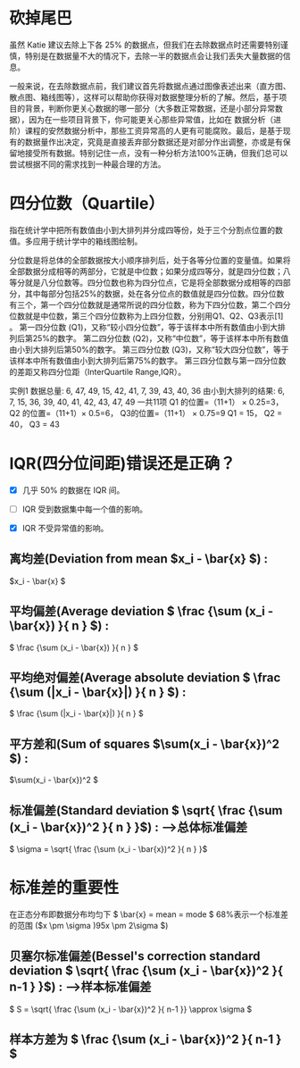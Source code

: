 

# 砍掉尾巴
虽然 Katie 建议去除上下各 25% 的数据点，但我们在去除数据点时还需要特别谨慎，特别是在数据量不大的情况下，去除一半的数据点会让我们丢失大量数据的信息。

一般来说，在去除数据点前，我们建议首先将数据点通过图像表述出来（直方图、散点图、箱线图等），这样可以帮助你获得对数据整理分析的了解。然后，基于项目的背景，判断你更关心数据的哪一部分（大多数正常数据，还是小部分异常数据），因为在一些项目背景下，你可能更关心那些异常值，比如在 数据分析（进阶）课程的安然数据分析中，那些工资异常高的人更有可能腐败。最后，是基于现有的数据量作出决定，究竟是直接丢弃部分数据还是对部分作出调整，亦或是有保留地接受所有数据。特别记住一点，没有一种分析方法100%正确，但我们总可以尝试根据不同的需求找到一种最合理的方法。


# 四分位数（Quartile）

指在统计学中把所有数值由小到大排列并分成四等份，处于三个分割点位置的数值。多应用于统计学中的箱线图绘制。

分位数是将总体的全部数据按大小顺序排列后，处于各等分位置的变量值。如果将全部数据分成相等的两部分，它就是中位数；如果分成四等分，就是四分位数；八等分就是八分位数等。四分位数也称为四分位点，它是将全部数据分成相等的四部分，其中每部分包括25%的数据，处在各分位点的数值就是四分位数。四分位数有三个，第一个四分位数就是通常所说的四分位数，称为下四分位数，第二个四分位数就是中位数，第三个四分位数称为上四分位数，分别用Q1、Q2、Q3表示[1]  。
第一四分位数 (Q1)，又称“较小四分位数”，等于该样本中所有数值由小到大排列后第25%的数字。
第二四分位数 (Q2)，又称“中位数”，等于该样本中所有数值由小到大排列后第50%的数字。
第三四分位数 (Q3)，又称“较大四分位数”，等于该样本中所有数值由小到大排列后第75%的数字。
第三四分位数与第一四分位数的差距又称四分位距（InterQuartile Range,IQR）。

实例1
数据总量: 6, 47, 49, 15, 42, 41, 7, 39, 43, 40, 36
由小到大排列的结果: 6, 7, 15, 36, 39, 40, 41, 42, 43, 47, 49
一共11项
Q1 的位置=（11+1） × 0.25=3， Q2 的位置=（11+1）× 0.5=6， Q3的位置=（11+1） × 0.75=9
Q1 = 15，
Q2 = 40，
Q3 = 43


# IQR(四分位间距)错误还是正确？

- [X] 几乎 50% 的数据在 IQR 间。
- [ ] IQR 受到数据集中每一个值的影响。
- [X] IQR 不受异常值的影响。



## 离均差(Deviation from mean  $x_i - \bar{x}  $) :
 $x_i - \bar{x}  $

## 平均偏差(Average deviation  $ \frac {\sum (x_i - \bar{x}) }{ n } $) :
 $  \frac {\sum (x_i - \bar{x}) }{ n } $

## 平均绝对偏差(Average absolute deviation  $ \frac {\sum (|x_i - \bar{x}|) }{ n } $) :
 $ \frac {\sum (|x_i - \bar{x}|) }{ n } $

## 平方差和(Sum of squares  $\sum(x_i - \bar{x})^2  $) :
 $\sum(x_i - \bar{x})^2  $

## 标准偏差(Standard deviation  $ \sqrt{  \frac {\sum (x_i - \bar{x})^2 }{ n } }$) :  -->总体标准偏差
  $ \sigma = \sqrt{  \frac {\sum (x_i - \bar{x})^2 }{ n } }$

# 标准差的重要性
 在正态分布即数据分布均匀下 $ \bar{x} = mean = mode  $
 68%表示一个标准差的范围 ($x \pm \sigma $) 
 95%为不超过两个标准差($x \pm 2\sigma $)

## 贝塞尔标准偏差(Bessel's correction standard deviation  $ \sqrt{  \frac {\sum (x_i - \bar{x})^2 }{ n-1 } }$) :  -->样本标准偏差
  $ S = \sqrt{  \frac {\sum (x_i - \bar{x})^2 }{ n-1 }}  \approx \sigma  $ 
## 样本方差为 $ \frac {\sum (x_i - \bar{x})^2 }{ n-1 } $